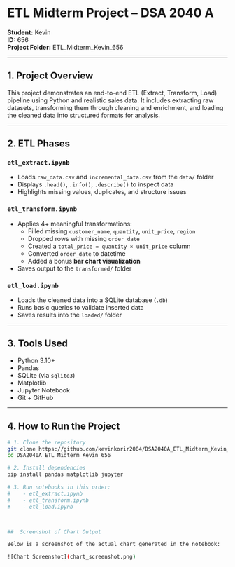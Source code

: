 #  ETL Midterm Project – DSA 2040 A

**Student:** Kevin  
**ID:** 656  
**Project Folder:** ETL_Midterm_Kevin_656

---

##  1. Project Overview

This project demonstrates an end-to-end ETL (Extract, Transform, Load) pipeline using Python and realistic sales data. It includes extracting raw datasets, transforming them through cleaning and enrichment, and loading the cleaned data into structured formats for analysis.

---

##  2. ETL Phases

###  `etl_extract.ipynb`
- Loads `raw_data.csv` and `incremental_data.csv` from the `data/` folder
- Displays `.head()`, `.info()`, `.describe()` to inspect data
- Highlights missing values, duplicates, and structure issues

###  `etl_transform.ipynb`
- Applies 4+ meaningful transformations:
  - Filled missing `customer_name`, `quantity`, `unit_price`, `region`
  - Dropped rows with missing `order_date`
  - Created a `total_price = quantity × unit_price` column
  - Converted `order_date` to datetime
  - Added a bonus **bar chart visualization**
- Saves output to the `transformed/` folder

###  `etl_load.ipynb`
- Loads the cleaned data into a SQLite database (`.db`)
- Runs basic queries to validate inserted data
- Saves results into the `loaded/` folder

---

##  3. Tools Used

- Python 3.10+
- Pandas
- SQLite (via `sqlite3`)
- Matplotlib
- Jupyter Notebook
- Git + GitHub

---

##  4. How to Run the Project

```bash
# 1. Clone the repository
git clone https://github.com/kevinkorir2004/DSA2040A_ETL_Midterm_Kevin_656.git
cd DSA2040A_ETL_Midterm_Kevin_656

# 2. Install dependencies
pip install pandas matplotlib jupyter

# 3. Run notebooks in this order:
#    - etl_extract.ipynb
#    - etl_transform.ipynb
#    - etl_load.ipynb



##  Screenshot of Chart Output

Below is a screenshot of the actual chart generated in the notebook:

![Chart Screenshot](chart_screenshot.png)

